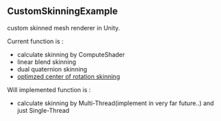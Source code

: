 ## CustomSkinningExample

custom skinned mesh renderer in Unity. 

Current function is : 

 - calculate skinning by ComputeShader
 - linear blend skinning
 - dual quaternion skinning
 - [optimzed center of rotation skinning](https://www.disneyresearch.com/publication/skinning-with-optimized-cors/)
 
Will implemented function is :

 - calculate skinning by Multi-Thread(implement in very far future..) and just Single-Thread
